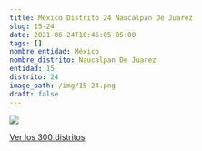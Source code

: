 ```yaml
---
title: México Distrito 24 Naucalpan De Juarez
slug: 15-24
date: 2021-06-24T10:46:05-05:00
tags: []
nombre_entidad: México
nombre_distrito: Naucalpan De Juarez
entidad: 15
distrito: 24
image_path: /img/15-24.png
draft: false
---
```


![](/img/15-24.png)

[Ver los 300 distritos](/docs/elecciones-2021)

